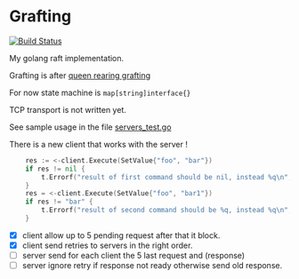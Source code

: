 Grafting 
==========

[![Build Status](https://travis-ci.org/barakb/grafting.svg?branch=master)](https://travis-ci.org/barakb/grafting)

My golang raft implementation.

Grafting is after [queen rearing grafting](http://www.nsqba.com/graftingtipsinfo.html)

For now state machine is `map[string]interface{}`

TCP transport is not written yet.

See sample usage in the file [servers_test.go](https://github.com/barakb/grafting/blob/master/servers_test.go)

There is a new client that works with the server !

```Go
	res := <-client.Execute(SetValue{"foo", "bar"})
	if res != nil {
		t.Errorf("result of first command should be nil, instead %q\n", res)
	}
	res = <-client.Execute(SetValue{"foo", "bar1"})
	if res != "bar" {
		t.Errorf("result of second command should be %q, instead %q\n", "bar", res)
	}
```

- [x] client allow up to 5 pending request after that it block.
- [x] client send retries to servers in the right order.
- [ ] server send for each client the 5 last request and (response)
- [ ] server ignore retry if response not ready otherwise send old response.
